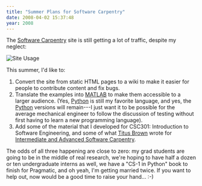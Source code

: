```yaml
---
title: "Summer Plans for Software Carpentry"
date: 2008-04-02 15:37:48
year: 2008
---
```

The <a href="http://swc.scipy.org">Software Carpentry</a> site is still getting a lot of traffic, despite my neglect:

<img src="{{site.github.url}}/files/2008/04/usage.png" alt="Site Usage" />

This summer, I'd like to:
<ol>
	<li>Convert the site from static HTML pages to a wiki to make it easier for people to contribute content and fix bugs.</li>
	<li>Translate the examples into <a href="http://www.mathworks.com">MATLAB</a> to make them accessible to a larger audience. (Yes, <a href="http://www.python.org">Python</a> is still my favorite language, and yes, the <a href="http://www.python.org">Python</a> versions will remain---I just want it to be possible for the average mechanical engineer to follow the discussion of testing without first having to learn a new programming language).</li>
	<li>Add some of the material that I developed for CSC301: Introduction to Software Engineering, and some of what <a href="http://ivory.idyll.org/blog">Titus Brown</a> wrote for <a href="http://ivory.idyll.org/articles/advanced-swc/">Intermediate and Advanced Software Carpentry</a>.</li>
</ol>
The odds of all three happening are close to zero: my grad students are going to be in the middle of real research, we're hoping to have half a dozen or ten undergraduate interns as well, we have a "CS-1 in Python" book to finish for Pragmatic, and oh yeah, I'm getting married twice.  If you want to help out, now would be a good time to raise your hand... :-)
